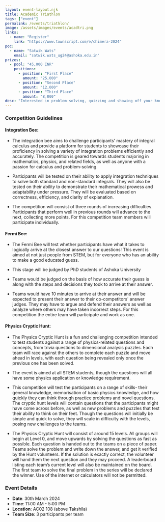 ```yaml
---
layout: event-layout.njk
title: Academic Triathlon
tags: ["event"]
permalink: /events/triathlon/
image: /assets/images/events/acadtri.png
links:
  - name: "Register"
    link: "https://www.townscript.com/e/chimera-2024"
poc:
  - name: "Satwik Wats"
    email: "satwik.wats_ug24@ashoka.edu.in"
prizes: 
  - pool: "45,000 INR"
    positions:
      - position: "First Place"
        amount: "25,000"
      - position: "Second Place"
        amount: "12,000"
      - position: "Third Place"
        amount: "8,000"
desc: "Interested in problem solving, quizzing and showing off your knowledge in the fields of Mathematics and Physics? The LGP Academic Triathlon is the perfect competition for you! The triathlon will consist of three stages tailored to test different academic skills namely mathematical computation, logical reasoning and estimation and trivia / general knowledge in the field of Physics. Teams of 3 will compete to earn points across the stages and the top three teams on the leaderboard at the end will be awarded the cash prizes!"
---
```

### Competition Guidelines
#### Integration Bee: 
  - The integration bee aims to challenge participants' mastery of integral calculus and provide a platform for students to showcase their proficiency in solving a variety of integration problems efficiently and accurately. The competition is geared towards students majoring in mathematics, physics, and related fields, as well as anyone with a passion for calculus and problem-solving. 

  - Participants will be tested on their ability to apply integration techniques to solve both standard and non-standard integrals. They will also be tested on their ability to demonstrate their mathematical prowess and adaptability under pressure. They will be evaluated based on correctness, efficiency, and clarity of explanation.

  - The competition will consist of three rounds of increasing difficulties. Participants that perform well in previous rounds will advance to the next, collecting more points. For this competition team members will participate individually.

#### Fermi Bee: 
  - The Fermi Bee will test whether participants have what it takes to logically arrive at the closest answer to our questions! This event is aimed at not just people from STEM, but for everyone who has an ability to make a good educated guess.

  - This stage will be judged by PhD students of Ashoka University

  - Teams would be judged on the basis of how accurate their guess is along with the steps and decisions they took to arrive at their answer.

  - Teams would have 10 minutes to arrive at their answer and will be expected to present their answer to their co-competitors' answer judges. They may have to argue and defend their answers as well as analyze where others may have taken incorrect steps. For this competition the entire team will participate and work as one.

#### Physics Cryptic Hunt: 
  - The Physics Cryptic Hunt is a fun and challenging competition intended to test students against a range of physics-related questions and concepts, from trivia questions to dimensional analysis puzzles. Each team will race against the others to complete each puzzle and move ahead in levels, with each question being revealed only once the previous one has been solved.

  - The event is aimed at all STEM students, though the questions will all have some physics application or knowledge requirement.

  - This competition will test the participants on a range of skills- their general knowledge, memorisation of basic physics knowledge, and how quickly they can think through practice problems and novel questions. The cryptic hunt levels will contain questions that the participants might have come across before, as well as new problems and puzzles that test their ability to think on their feet. Though the questions will initially be simple and quick to solve, they will scale in difficulty with the levels, posing new challenges to the teams.
  
  - The Physics Cryptic Hunt will consist of around 15 levels. All groups will begin at Level 0, and move upwards by solving the questions as fast as possible. Each question is handed out to the teams on a piece of paper. Teams solve the problem and write down the answer, and get it verified by the Hunt volunteers. If the solution is exactly correct, the volunteer will hand them the next question and they may proceed. A leaderboard listing each team’s current level will also be maintained on the board. The first team to solve the final problem in the series will be declared the winner. Use of the internet or calculators will not be permitted. 


### Event Details
- **Date**: 30th March 2024
- **Time**: 11:00 AM - 5:00 PM
- **Location**: AC02 108 (above Takshila)
- **Team Size**: 3 participants per team
